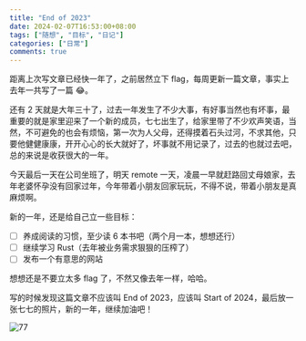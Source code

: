 ```yaml
---
title: "End of 2023"
date: 2024-02-07T16:53:00+08:00
tags: ["随想", "目标", "日记"]
categories: ["日常"]
comments: true
---
```


距离上次写文章已经快一年了，之前居然立下 flag，每周更新一篇文章，事实上去年一共写了一篇 😂。

还有 2 天就是大年三十了，过去一年发生了不少大事，有好事当然也有坏事，最重要的就是家里迎来了一个新的成员，七七出生了，给家里带了不少欢声笑语，当然，不可避免的也会有烦恼，第一次为人父母，还得摸着石头过河，不求其他，只要他健健康康，开开心心的长大就好了，坏事就不用记录了，过去的也就过去吧，总的来说是收获很大的一年。

今天最后一天在公司坐班了，明天 remote 一天，凌晨一早就赶路回丈母娘家，去年老婆怀孕没有回家过年，今年带着小朋友回家玩玩，不得不说，带着小朋友是真麻烦啊。

新的一年，还是给自己立一些目标：

- [ ] 养成阅读的习惯，至少读 6 本书吧（两个月一本，想想还行）
- [ ] 继续学习 Rust（去年被业务需求狠狠的压榨了）
- [ ] 发布一个有意思的网站

想想还是不要立太多 flag 了，不然又像去年一样，哈哈。

写的时候发现这篇文章不应该叫 End of 2023，应该叫 Start of 2024，最后放一张七七的照片，新的一年，继续加油吧！

![77](https://p.madcodelife.com/blog/2024/03/8d2bb671d84df3ec2613d1d3565e2453.jpg)
